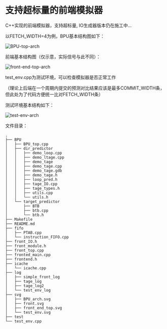 # 支持超标量的前端模拟器

C++实现的前端模拟器，支持超标量, IO生成器版本仍在施工中...

以FETCH_WIDTH=4为例，BPU基本结构图如下：

![BPU-top-arch](https://github.com/WattskiTian/frontend_simulator/blob/master/svg/BPU_arch.svg)

前端基本结构图（仅示意，实际信号与此不同）：

![front-end-top-arch](https://github.com/WattskiTian/frontend_simulator/blob/master/svg/front_end_top.svg)

test_env.cpp为测试环境，可以检查模拟器是否正常工作

（理论上后端在一个周期内提交的预测对比结果应该是最多COMMIT_WIDTH条，但此处为了代码方便统一比对FETCH_WIDTH条）

测试环境基本结构如下：

![test-env-arch](https://github.com/WattskiTian/frontend_simulator/blob/master/svg/test_env.svg)

文件目录：

```
.
├── BPU
│   ├── BPU_top.cpp
│   ├── dir_predictor
│   │   ├── demo_loop.cpp
│   │   ├── demo_ltage.cpp
│   │   ├── demo_tage
│   │   ├── demo_tage.cpp
│   │   ├── demo_tage.gdb
│   │   ├── demo_tage.h
│   │   ├── loop_pred.h
│   │   ├── tage_IO.cpp
│   │   ├── tage_types.h
│   │   ├── utils.cpp
│   │   └── utils.h
│   └── target_predictor
│       ├── BTB
│       ├── btb.cpp
│       └── btb.h
├── Makefile
├── README.md
├── fifo
│   ├── PTAB.cpp
│   └── instruction_FIFO.cpp
├── front_IO.h
├── front_module.h
├── front_top.cpp
├── fronted_main.cpp
├── frontend.h
├── icache
│   └── icache.cpp
├── log
│   ├── simple_front_log
│   ├── tage_log
│   ├── tage_log2
│   └── test_env_log
├── svg
│   ├── BPU_arch.svg
│   ├── front.svg
│   ├── front_end_top.svg
│   └── test_env.svg
├── test
└── test_env.cpp
```